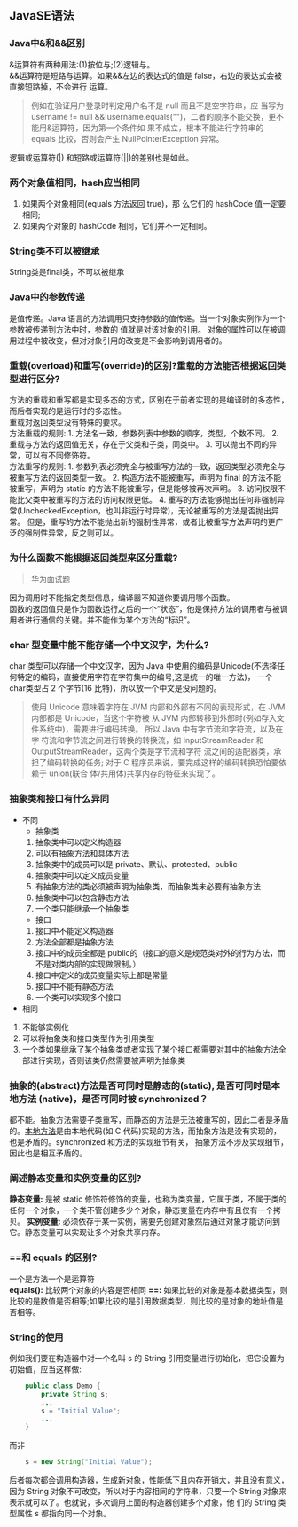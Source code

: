 ## JavaSE语法

### Java中&和&&区别
&运算符有两种用法:(1)按位与;(2)逻辑与。
<br/>
&&运算符是短路与运算。如果&&左边的表达式的值是 false，右边的表达式会被直接短路掉，不会进行 运算。
> 例如在验证用户登录时判定用户名不是 null 而且不是空字符串，应 当写为 username != null &&!username.equals("")，二者的顺序不能交换，更不能用&运算符，因为第一个条件如 果不成立，根本不能进行字符串的 equals 比较，否则会产生 NullPointerException 异常。

逻辑或运算符(|) 和短路或运算符(||)的差别也是如此。

### 两个对象值相同，hash应当相同
1. 如果两个对象相同(equals 方法返回 true)，那 么它们的 hashCode 值一定要相同;
2. 如果两个对象的 hashCode 相同，它们并不一定相同。

### String类不可以被继承 
String类是final类，不可以被继承

### Java中的参数传递
是值传递。Java 语言的方法调用只支持参数的值传递。当一个对象实例作为一个参数被传递到方法中时，参数的 值就是对该对象的引用。
对象的属性可以在被调用过程中被改变，但对对象引用的改变是不会影响到调用者的。

### 重载(overload)和重写(override)的区别?重载的方法能否根据返回类型进行区分?
方法的重载和重写都是实现多态的方式，区别在于前者实现的是编译时的多态性，而后者实现的是运行时的多态性。
<br/>
重载对返回类型没有特殊的要求。
<br/>
方法重载的规则:
    1. 方法名一致，参数列表中参数的顺序，类型，个数不同。 
    2. 重载与方法的返回值无关，存在于父类和子类，同类中。 
    3. 可以抛出不同的异常，可以有不同修饰符。
    <br/>
方法重写的规则:
    1. 参数列表必须完全与被重写方法的一致，返回类型必须完全与被重写方法的返回类型一致。 
    2. 构造方法不能被重写，声明为 final 的方法不能被重写，声明为 static 的方法不能被重写，但是能够被再次声明。
    3. 访问权限不能比父类中被重写的方法的访问权限更低。 
    4. 重写的方法能够抛出任何非强制异常(UncheckedException，也叫非运行时异常)，无论被重写的方法是否抛出异常。
    但是，重写的方法不能抛出新的强制性异常，或者比被重写方法声明的更广泛的强制性异常，反之则可以。

### 为什么函数不能根据返回类型来区分重载?
> 华为面试题

因为调用时不能指定类型信息，编译器不知道你要调用哪个函数。
<br/>
函数的返回值只是作为函数运行之后的一个“状态”，他是保持方法的调用者与被调用者进行通信的关键。并不能作为某个方法的“标识”。

### char 型变量中能不能存储一个中文汉字，为什么?
char 类型可以存储一个中文汉字，因为 Java 中使用的编码是Unicode(不选择任何特定的编码，直接使用字符在字符集中的编号,这是统一的唯一方法)，
一个char类型占 2 个字节(16 比特)，所以放一个中文是没问题的。
> 使用 Unicode 意味着字符在 JVM 内部和外部有不同的表现形式，在 JVM 内部都是 Unicode，当这个字符被 从 JVM 内部转移到外部时(例如存入文件系统中)，需要进行编码转换。
>所以 Java 中有字节流和字符流，以及在字 符流和字节流之间进行转换的转换流，如 InputStreamReader 和 OutputStreamReader，这两个类是字节流和字符 流之间的适配器类，承担了编码转换的任务;
>对于 C 程序员来说，要完成这样的编码转换恐怕要依赖于 union(联合 体/共用体)共享内存的特征来实现了。

### 抽象类和接口有什么异同
- 不同
    - 抽象类
    1. 抽象类中可以定义构造器
    2. 可以有抽象方法和具体方法
    3. 抽象类中的成员可以是 private、默认、protected、public
    4. 抽象类中可以定义成员变量
    5. 有抽象方法的类必须被声明为抽象类，而抽象类未必要有抽象方法
    6. 抽象类中可以包含静态方法
    7. 一个类只能继承一个抽象类
    - 接口
    1. 接口中不能定义构造器
    2. 方法全部都是抽象方法
    3. 接口中的成员全都是 public的（接口的意义是规范类对外的行为方法，而不是对类内部的实现做限制。）
    4. 接口中定义的成员变量实际上都是常量
    5. 接口中不能有静态方法
    6. 一个类可以实现多个接口
- 相同
1. 不能够实例化
2. 可以将抽象类和接口类型作为引用类型
3. 一个类如果继承了某个抽象类或者实现了某个接口都需要对其中的抽象方法全部进行实现，否则该类仍然需要被声明为抽象类
    
### 抽象的(abstract)方法是否可同时是静态的(static), 是否可同时是本地方法 (native)，是否可同时被 synchronized？
都不能。抽象方法需要子类重写，而静态的方法是无法被重写的，因此二者是矛盾的。[本地方法](https://blog.csdn.net/asdasdasd123123123/article/details/81910116)是由本地代码(如 C 代码)实现的方法，而抽象方法是没有实现的，也是矛盾的。synchronized 和方法的实现细节有关， 抽象方法不涉及实现细节，因此也是相互矛盾的。

### 阐述静态变量和实例变量的区别?
**静态变量:** 是被 static 修饰符修饰的变量，也称为类变量，它属于类，不属于类的任何一个对象，一个类不管创建多少个对象，静态变量在内存中有且仅有一个拷贝。
**实例变量:** 必须依存于某一实例，需要先创建对象然后通过对象才能访问到它。静态变量可以实现让多个对象共享内存。

### ==和 equals 的区别?
一个是方法一个是运算符
<br/>
**equals():** 比较两个对象的内容是否相同
**==:**  如果比较的对象是基本数据类型，则比较的是数值是否相等;如果比较的是引用数据类型，则比较的是对象的地址值是否相等。

### String的使用
例如我们要在构造器中对一个名叫 s 的 String 引用变量进行初始化，把它设置为初始值，应当这样做:
```java
    public class Demo {
        private String s;
        ...
        s = "Initial Value";
        ...
    }
```
而非
```java
    s = new String("Initial Value");
```
后者每次都会调用构造器，生成新对象，性能低下且内存开销大，并且没有意义，因为 String 对象不可改变，所以对于内容相同的字符串，只要一个 String 对象来表示就可以了。也就说，多次调用上面的构造器创建多个对象，他 们的 String 类型属性 s 都指向同一个对象。